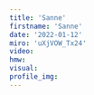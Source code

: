 ```yaml
--- 
title: 'Sanne'
firstname: 'Sanne'
date: '2022-01-12'
miro: 'uXjVOW_Tx24'
video: 
hmw: 
visual: 
profile_img: 
--- 
```

